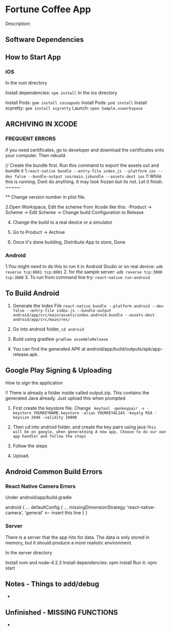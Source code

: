 # Fortune Coffee App

Description: 

## Software Dependencies




## How to Start App

### iOS
In the root directory

Install dependencies: ``npm install``
In the ios directory

Install Pods: ``gem install cocoapods``
Install Pods: ``pod install``
Install xcpretty: ``gem install xcpretty``
Launch: ```open Sample.xcworkspace```

## ARCHIVING IN XCODE

### FREQUENT ERRORS
 if you need certificates, go to developer and download the certificates onto your computer. Then rebuild.

// Create the bundle first. Run this command to export the assets out and bundle it
1.``react-native bundle --entry-file index.js --platform ios --dev false --bundle-output ios/main.jsbundle --assets-dest ios``
!! While this is running. Dont do anything. It may look frozen but its not. Let it finish.  ~~~~~


** Change version number in plist file.

2.Open Workspace, Edit the scheme from Xcode like this:
-Product -> Scheme -> Edit Scheme -> Change build Configuration to Release


4. Change the build to a real device or a simulator

5. Go to Product -> Archive

6. Once it's done building, Distribute App to store, Done


### Android

1.You might need to do this to run it in Android Studio or on real device: ``adb reverse tcp:8081 tcp:8081``
2. for the sample server: ``adb reverse tcp:3000 tcp:3000``
3. To run from command line try: ``react-native run-android``


## To Build Android



1. Generate the Index File ``react-native bundle --platform android --dev false --entry-file index.js --bundle-output android/app/src/main/assets/index.android.bundle --assets-dest android/app/src/main/res/ ``

2. Go into android folder, ``cd android``

3. Build using gradlew ``gradlew assembleRelease``

4. You can find the generated APK at android/app/build/outputs/apk/app-release.apk.


## Google Play Signing & Uploading

How to sign the application

!! There is already a folder inside called output.zip. 
This contains the generated Java already.
Just upload this when prompted

1. First create the keystore file. Change 
   `` keytool -genkeypair -v -keystore YOURKEYNAME.keystore -alias YOURKEYALIAS -keyalg RSA -keysize 2048 -validity 10000``
2. Then cd into android folder, and create the key pairs using java
    ``This will be on google, when generateing A new app, Choose to do our own app handler and follow the steps``
   
3. Follow the steps
4. Upload.


## Android Common Build Errors
### React Native Camera Errors

Under android/app/build.gradle

android {
    ...
    defaultConfig {
        ...
        missingDimensionStrategy 'react-native-camera', 'general' <-- insert this line
    }
}


### Server

There is a server that the app hits for data. The data is only stored in memory, but it should produce a more realistic environment.

In the server directory

Install nvm and node-4.2.3
Install dependencies: npm install
Run it: npm start

## Notes - Things to add/debug
- 
    
## Unfinished - MISSING FUNCTIONS
- 
